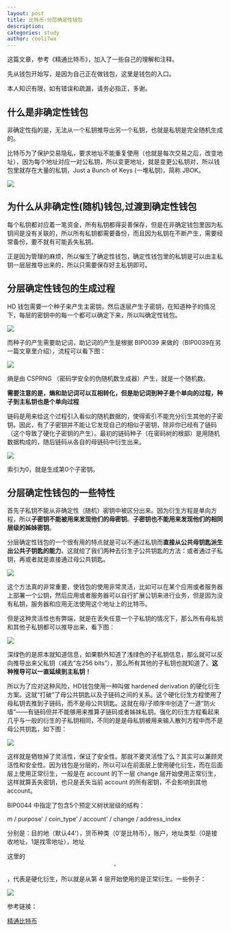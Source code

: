 ```yaml
---
layout: post
title: 比特币-分层确定性钱包
description:
categories: study
author: cooli7wa
---
```

这篇文章，参考《精通比特币》，加入了一些自己的理解和注释。

先从钱包开始写，是因为自己正在做钱包，这里是钱包的入口。

本人知识有限，如有错误和疏漏，请务必指正，多谢。

## 什么是非确定性钱包

非确定性指的是，无法从一个私钥推导出另一个私钥，也就是私钥是完全随机生成的。

比特币为了保护交易隐私，要求地址不能重复使用（也就是每次交易之后，改变地址），因为每个地址对应一对公私钥，所以变更地址，就是变更公私钥对，所以钱包里就存在大量的私钥，Just a Bunch of Keys (一堆私钥)，简称 JBOK。

![]({{site.baseurl}}/images/md/hd_0.png)

## 为什么从非确定性(随机)钱包,过渡到确定性钱包

每个私钥都对应着一笔资金，所有私钥都得妥善保存，但是在非确定钱包里因为私钥间是没有关联的，所以所有私钥都需要备份，而且因为私钥在不断产生，需要经常备份，要不就有可能丢失私钥。

正是因为管理的麻烦，所以催生了确定性钱包，确定性钱包里的私钥是可以由主私钥一层层推导出来的，所以只需要保存好主私钥即可。

## 分层确定性钱包的生成过程

HD 钱包需要一个种子来产生主密钥，然后逐层产生子密钥，在知道种子的情况下，每层的密钥中的每一个都可以确定下来，所以叫确定性钱包。

![]({{site.baseurl}}/images/md/hd_1.png)

而种子的产生需要助记词，助记词的产生是根据 BIP0039 来做的（BIP0039在另一篇文章里介绍），流程可以看下图：

![]({{site.baseurl}}/images/md/hd_2.png)

熵是由 CSPRNG （密码学安全的伪随机数生成器）产生，就是一个随机数。

**需要注意的是，熵和助记词可以互相转化，但是助记词到种子是个单向的过程，种子到主私钥也是个单向过程**

链码是用来给这个过程引入看似的随机数据的，使得索引不能充分衍生其他的子密钥。因此，有了子密钥并不能让它发现自己的相似子密钥，除非你已经有了链码（这个导致了硬化子密钥的产生）。最初的链码种子（在密码树的根部）是用随机数据构成的，随后链码从各自的母链码中衍生出来。

![]({{site.baseurl}}/images/md/hd_3.png)

索引为0，就是生成第0个子密钥。

## 分层确定性钱包的一些特性

首先子私钥不能从非确定性（随机）密钥中被区分出来。因为衍生方程是单向方程，所以**子密钥不能被用来发现他们的母密钥**。**子密钥也不能用来发现他们的相同层级的姊妹密钥**。

分层确定性钱包的一个很有用的特点就是可以不通过私钥而**直接从公共母钥匙派生出公共子钥匙的能力**。这就给了我们两种去衍生子公共钥匙的方法：或者通过子私钥，再或者就是直接通过母公共钥匙。

![]({{site.baseurl}}/images/md/hd_4.png)

这个方法真的非常重要，使钱包的使用非常灵活，比如可以在某个应用或者服务器上部署一个公钥，然后应用或者服务器可以自行扩展公钥来进行业务，但是因为没有私钥，服务器和应用无法使用这个地址上的比特币。

但是这种灵活性也有弊端，就是在丢失任意一个子私钥的情况下，那么所有母私钥和其他子私钥都可以推导出来，看下图：

![]({{site.baseurl}}/images/md/hd_5.png)

深绿色的是原本就知道信息，如果额外知道了浅绿色的子私钥信息，那么就可以反向推导出来父私钥（减去“左256 bits”），那么所有其他的子私钥也就知道了。**这种推导可以一直延续到主私钥！**

所以为了应对这种风险，HD钱包使用一种叫做 hardened derivation 的硬化衍生方案。这就“打破”了母公共钥匙以及子链码之间的关系。这个硬化衍生方程使用了母私钥去推到子链码，而不是母公共钥匙。这就在母/子顺序中创造了一道“防火墙”——有链码但并不能够用来推算子链码或者姊妹私钥。强化的衍生方程看起来几乎与一般的衍生的子私钥相同，不同的是是母私钥被用来输入散列方程中而不是母公共钥匙，如下图：

![]({{site.baseurl}}/images/md/hd_6.png)

这样就是牺牲掉了灵活性，保证了安全性。那就不要灵活性了么？其实可以兼顾灵活性和安全性。因为钱包是分层的，所以可以在前面层上使用硬化衍生，而在后面层上使用正常衍生，一般是在 account 的下一层 change 层开始使用正常衍生，这样就算丢失密钥，也只是丢失当前 account 的所有密钥，不会影响到其他 account。

BIP0044 中指定了包含5个预定义树状层级的结构：

m / purpose' / coin_type' / account' / change / address_index

分别是：目的地（默认44‘），货币种类（0’是比特币），账户，地址类型（0是接收地址，1是找零地址），地址

这里的$$'$$，代表是硬化衍生，所以就是从第 4 层开始使用的是正常衍生。一些例子：

![]({{site.baseurl}}/images/md/hd_7.png)



参考链接：

[精通比特币](http://book.8btc.com/books/1/master_bitcoin/_book/4/4.html)

<script type="text/javascript" src="https://cdn.mathjax.org/mathjax/latest/MathJax.js?config=default"></script>
